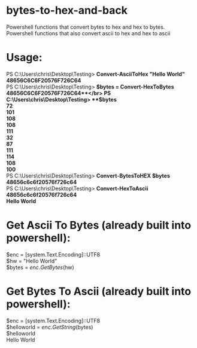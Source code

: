 # bytes-to-hex-and-back
Powershell functions that convert bytes to hex and hex to bytes.</br>
Powershell functions that also convert ascii to hex and hex to ascii</br>

# Usage:
PS C:\Users\chris\Desktop\Testing> **Convert-AsciiToHex "Hello World"**</br>
**48656C6C6F20576F726C64**</br>
PS C:\Users\chris\Desktop\Testing> **$bytes = Convert-HexToBytes 48656C6C6F20576F726C64**</br>
PS C:\Users\chris\Desktop\Testing> **$bytes**</br>
**72</br>
101</br>
108</br>
108</br>
111</br>
32</br>
87</br>
111</br>
114</br>
108</br>
100**</br>
PS C:\Users\chris\Desktop\Testing> **Convert-BytesToHEX $bytes**</br>
**48656c6c6f20576f726c64**</br>
PS C:\Users\chris\Desktop\Testing> **Convert-HexToAscii 48656c6c6f20576f726c64**</br>
**Hello World**</br>


# Get Ascii To Bytes (already built into powershell):
$enc = [system.Text.Encoding]::UTF8</br>
$hw = "Hello World" </br>
$bytes = $enc.GetBytes($hw)

# Get Bytes To Ascii (already built into powershell):
$enc = [system.Text.Encoding]::UTF8</br>
$helloworld = $enc.GetString($bytes)</br>
$helloworld</br>
Hello World
